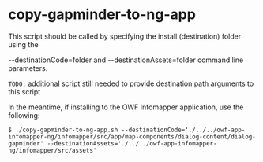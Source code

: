 # copy-gapminder-to-ng-app

This script should be called by specifying the install (destination) folder using the

 --destinationCode=folder and --destinationAssets=folder command line parameters.

``TODO:`` additional script still needed to provide destination path arguments to this script

In the meantime, if installing to the OWF Infomapper application, use the following:

```
$ ./copy-gapminder-to-ng-app.sh --destinationCode='./../../owf-app-infomapper-ng/infomapper/src/app/map-components/dialog-content/dialog-gapminder' --destinationAssets='./../../owf-app-infomapper-ng/infomapper/src/assets'

```



